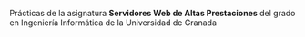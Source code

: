 Prácticas de la asignatura **Servidores Web de Altas Prestaciones** del grado en Ingeniería Informática de la Universidad de Granada
